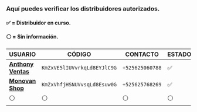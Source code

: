 ### Aquí puedes verificar los distribuidores autorizados.
#### ✅ = Distribuidor en curso.
#### ⚪ = Sin información.
 
| USUARIO          |   CÓDIGO                | CONTACTO    | ESTADO
| ------------     | ------------            | ------------| ------------
| [**Anthony Ventas**](https://wa.me/5215625060788)        | `KmZxVE5lIUVvrkqLd8EYJlC9G` | `+525625060788` | ✅
| [**Monovan Shop**](https://wa.me/5215625768269)          | `KmZxVhfjHSNUVvsqLd8Esuw0G` | `+525625768269` | ✅
| ⚪        | ⚪               |  ⚪ | ⚪

